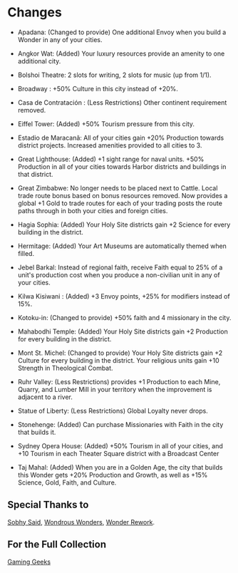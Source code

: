 # Changes
* Apadana: (Changed to provide) One additional Envoy when you build a Wonder in any of your cities.

* Angkor Wat: (Added) Your luxury resources provide an amenity to one additional city.

* Bolshoi Theatre: 2 slots for writing, 2 slots for music (up from 1/1).

* Broadway : +50% Culture in this city instead of +20%.

* Casa de Contratación : (Less Restrictions) Other continent requirement removed.

* Eiffel Tower: (Added) +50% Tourism pressure from this city.

* Estadio de Maracanã: All of your cities gain +20% Production towards district projects. Increased amenities provided to all cities to 3.

* Great Lighthouse: (Added) +1 sight range for naval units. +50% Production in all of your cities towards Harbor districts and buildings in that district.

* Great Zimbabwe: No longer needs to be placed next to Cattle. Local trade route bonus based on bonus resources removed. Now provides a global +1 Gold to trade routes for each of your trading posts the route paths through in both your cities and foreign cities.

* Hagia Sophia: (Added) Your Holy Site districts gain +2 Science for every building in the district.

* Hermitage: (Added) Your Art Museums are automatically themed when filled.

* Jebel Barkal: Instead of regional faith, receive Faith equal to 25% of a unit's production cost when you produce a non-civilian unit in any of your cities.

* Kilwa Kisiwani : (Added) +3 Envoy points, +25% for modifiers instead of 15%.

* Kotoku-in: (Changed to provide) +50% faith and 4 missionary in the city.

* Mahabodhi Temple: (Added) Your Holy Site districts gain +2 Production for every building in the district.

* Mont St. Michel: (Changed to provide) Your Holy Site districts gain +2 Culture for every building in the district. Your religious units gain +10 Strength in Theological Combat.

* Ruhr Valley: (Less Restrictions) provides +1 Production to each Mine, Quarry, and Lumber Mill in your territory when the improvement is adjacent to a river.

* Statue of Liberty: (Less Restrictions) Global Loyalty never drops.

* Stonehenge: (Added) Can purchase Missionaries with Faith in the city that builds it.

* Sydney Opera House: (Added) +50% Tourism in all of your cities, and +10 Tourism in each Theater Square district with a Broadcast Center

* Taj Mahal: (Added) When you are in a Golden Age, the city that builds this Wonder gets +20% Production and Growth, as well as +15% Science, Gold, Faith, and Culture.

## Special Thanks to ##
[Sobhy Said](https://www.facebook.com/Sobhysaid1), [Wondrous Wonders](https://steamcommunity.com/sharedfiles/filedetails/?id=877206360), [Wonder Rework](https://steamcommunity.com/sharedfiles/filedetails/?id=1318496779).
## For the Full Collection ##
[Gaming Geeks](https://gaming.csed22.com/civ-vi/)
